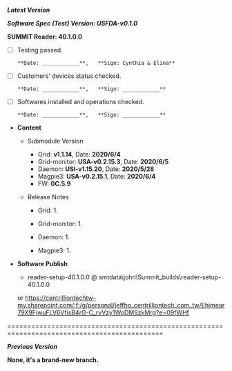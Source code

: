 ***Latest Version***

***Software Spec (Test) Version: USFDA-v0.1.0***

**SUMMIT Reader: 40.1.0.0**

* [ ] Testing passed. 

      **Date: ____________**,   **Sign: Cynthia & Elina**

* [ ] Customers' devices status checked. 

      **Date: ____________**,   **Sign: ____________**

* [ ] Softwares installed and operations checked. 

      **Date: ____________**,   **Sign: ____________**

*  **Content**
    *  Submodule Version
        *  Grid: **v1.1.14**,          Date: **2020/6/4**
        *  Grid-monitor: **USA-v0.2.15.3**,  Date: **2020/6/5**
        *  Daemon: **USI-v1.15.20**,        Date: **2020/5/28**
        *  Magpie3: **USA-v0.2.15.1**,       Date: **2020/6/4**
        *  FW: **0C.5.9**

    *  Release Notes
        *  Grid:
            1. 

        * Grid-monitor:
            1. 

        *  Daemon:
            1. 

        *  Magpie3:
            1. 
        
* **Software Publish** 
    * reader-setup-40.1.0.0 @ smtdata\john\Summit_builds\reader-setup-40.1.0.0

    or https://centrilliontechtw-my.sharepoint.com/:f:/g/personal/jeffho_centrilliontech_com_tw/Ehjmear79X9FjwuFLV6VfisB4rG-C_rvVzy1WoDMSzkMrg?e=09fWHf
    
=============================================================================================

***Previous Version***

**None, it's a brand-new branch.**
